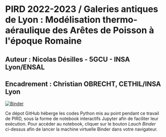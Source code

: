 # PIRD 2022-2023 / Galeries antiques de Lyon : Modélisation thermo-aéraulique des Arêtes de Poisson à l'époque Romaine

## **Auteur** : Nicolas Désilles - 5GCU - INSA Lyon/ENSAL

## **Encadrement** : Christian OBRECHT, CETHIL/INSA Lyon

[![Binder](https://mybinder.org/badge_logo.svg)](https://mybinder.org/v2/gh/nicolasdesilles/PIRD/HEAD?labpath=%2F01_Python%2Fwthscrpr.ipynb)

Ce dépot GitHub héberge les codes Python mis au point pendant ce travail de PIRD, sous la forme de notebook interactifs Jupyter afin de faciliter leur exécution.
Pour accéder au notebook, cliquer sur le bouton _Lauch Binder_ ci-dessus afin de lancer la machine virtuelle Binder dans votre navigateur.
